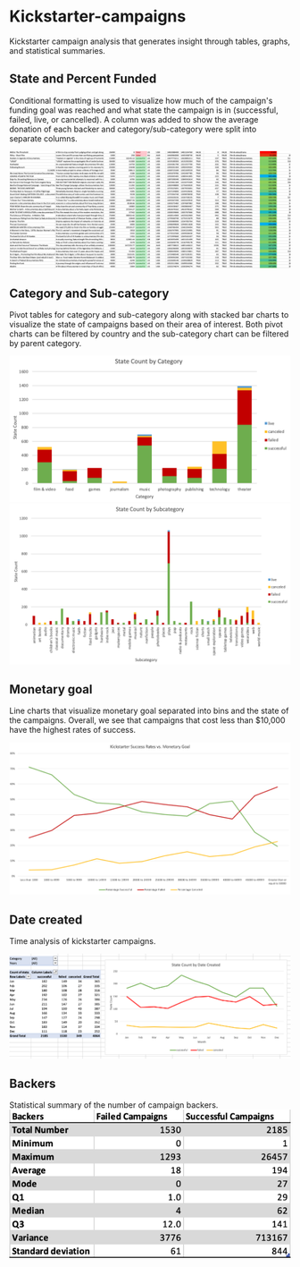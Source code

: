 # Kickstarter-campaigns

Kickstarter campaign analysis that generates insight through tables, graphs, and statistical summaries. 

## State and Percent Funded

Conditional formatting is used to visualize how much of the campaign's funding goal was reached and what state the campaign is in (successful, failed, live, or cancelled). A column was added to show the average donation of each backer and category/sub-category were split into separate columns.

![image](images/funding.png)

## Category and Sub-category
Pivot tables for category and sub-category along with stacked bar charts to visualize the state of campaigns based on their area of interest. Both pivot charts can be filtered by country and the sub-category chart can be filtered by parent category. 

![image](images/category.png)
![image](images/subcategory.png)

## Monetary goal 
Line charts that visualize monetary goal separated into bins and the state of the campaigns. Overall, we see that campaigns that cost less than $10,000 have the highest rates of success. 

![image](images/monetary_goal.png)

## Date created 
Time analysis of kickstarter campaigns. 

![image](images/date_created.png)

## Backers
Statistical summary of the number of campaign backers. 
![image](images/backers.png)
